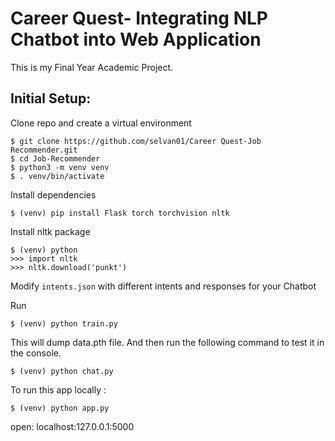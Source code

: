 # Career Quest- Integrating NLP Chatbot into Web Application
This is my Final Year Academic Project.
## Initial Setup:

Clone repo and create a virtual environment
```
$ git clone https://github.com/selvan01/Career Quest-Job Recommender.git
$ cd Job-Recommender
$ python3 -m venv venv
$ . venv/bin/activate
```
Install dependencies
```
$ (venv) pip install Flask torch torchvision nltk
```
Install nltk package
```
$ (venv) python
>>> import nltk
>>> nltk.download('punkt')
```
Modify `intents.json` with different intents and responses for your Chatbot

Run
```
$ (venv) python train.py
```
This will dump data.pth file. And then run
the following command to test it in the console.
```
$ (venv) python chat.py
```

To run this app locally :
```
$ (venv) python app.py
```
open: localhost:127.0.0.1:5000
